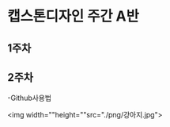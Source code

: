# 캡스톤디자인 주간 A반

## 1주차

## 2주차
   -Github사용법
   
   <img width=""height=""src="./png/강아지.jpg"></img>
   
